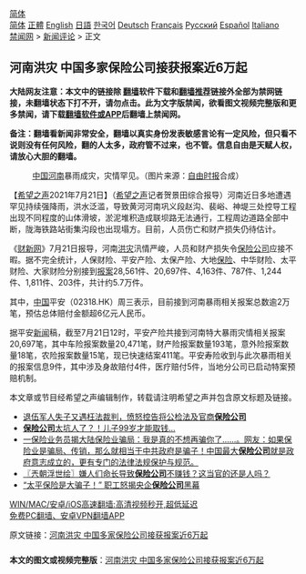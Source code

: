  <!-- 面包屑导航 --> <div class="breadcrumb"><!-- GTranslate: https://gtranslate.io/ -->  <div class="switcher notranslate">  <div class="selected">  <a href="#" onclick="return false;"> 简体</a>  </div>  <div class="option">  <a href="https://www.bannedbook.org" onclick="doGTranslate('zh-CN|zh-CN');jQuery('div.switcher div.selected a').html(jQuery(this).html());return false;" title="简体中文" class="nturl selected"> 简体</a>  <a href="https://www.bannedbook.org/zh-tw/" onclick="doGTranslate('zh-CN|zh-TW');jQuery('div.switcher div.selected a').html(jQuery(this).html());return false;" title="繁體中文" class="nturl"> 正體</a>  <a href="https://www.bannedbook.org/en/" onclick="doGTranslate('zh-CN|en');jQuery('div.switcher div.selected a').html(jQuery(this).html());return false;" title="English" class="nturl"> English</a>  <a href="https://www.bannedbook.org/ja/" onclick="doGTranslate('zh-CN|ja');jQuery('div.switcher div.selected a').html(jQuery(this).html());return false;" title="日本語" class="nturl"> 日語</a>  <a href="https://www.bannedbook.org/ko/" onclick="doGTranslate('zh-CN|ko');jQuery('div.switcher div.selected a').html(jQuery(this).html());return false;" title="한국어" class="nturl"> 한국어</a>  <a href="https://www.bannedbook.org/de/" onclick="doGTranslate('zh-CN|de');jQuery('div.switcher div.selected a').html(jQuery(this).html());return false;" title="Deutsch" class="nturl"> Deutsch</a>  <a href="https://www.bannedbook.org/fr/" onclick="doGTranslate('zh-CN|fr');jQuery('div.switcher div.selected a').html(jQuery(this).html());return false;" title="Français" class="nturl"> Français</a>  <a href="https://www.bannedbook.org/ru/" onclick="doGTranslate('zh-CN|ru');jQuery('div.switcher div.selected a').html(jQuery(this).html());return false;" title="Русский" class="nturl"> Русский</a>  <a href="https://www.bannedbook.org/es/" onclick="doGTranslate('zh-CN|es');jQuery('div.switcher div.selected a').html(jQuery(this).html());return false;" title="Español" class="nturl"> Español</a>  <a href="https://www.bannedbook.org/it/" onclick="doGTranslate('zh-CN|it');jQuery('div.switcher div.selected a').html(jQuery(this).html());return false;" title="Italiano" class="nturl"> Italiano</a>  </div>  </div>      <div class='breadcrumb-sub'><!-- Breadcrumb NavXT 6.3.0 --> <a href="https://www.bannedbook.org/" class="home">禁闻网</a> &gt; <a href="https://www.bannedbook.org/bnews/comments/" class="category">新闻评论</a> &gt; 正文</div></div><h2>河南洪灾 中国多家保险公司接获报案近6万起</h2> <p class="notice"><b>大陆网友注意：本文中的链接除 <a href="https://github.com/bannedbook/fanqiang" >翻墙</a>软件下载和<a href="https://github.com/killgcd/justmysocks/blob/master/README.md">翻墙推荐</a>链接外全部为禁网链接，未翻墙状态下打不开，请勿点击。此为文字版禁闻，欲看图文视频完整版和更多禁闻，请下载<a href="https://github.com/bannedbook/fanqiang">翻墙软件或APP</a>后翻墙上禁闻网。</p><p>备注：翻墙看新闻非常安全，翻墙以真实身份发表敏感言论有一定风险，但只看不说则没有任何风险，翻的人太多，政府管不过来，也不管。信息自由是天赋人权，请放心大胆的翻墙。</b></p>  <div class="entry"> <figure> <p><figcaption><a href="https://www.bannedbook.org/bnews/tag/%E4%B8%AD%E5%9B%BD/" class="st_tag internal_tag" rel="tag" title="标签 中国 下的日志">中国</a><a href="https://www.bannedbook.org/bnews/tag/%e6%b2%b3%e5%8d%97/" class="st_tag internal_tag" rel="tag" title="标签 河南 下的日志">河南</a>暴雨成灾，灾情罕见。（图片来源：<a href="https://www.bannedbook.org/bnews/tag/%e8%87%aa%e7%94%b1%e6%97%b6%e6%8a%a5/" class="st_tag internal_tag" rel="tag" title="标签 自由时报 下的日志">自由时报</a>合成）</figcaption></figure> <p>【<span class='wp_keywordlink_affiliate'><a href="https://www.soundofhope.org" title="希望之声" target="_blank">希望之声</a></span>2021年7月21日】（<a href="https://www.bannedbook.org/bnews/tag/%e5%b8%8c%e6%9c%9b%e4%b9%8b%e5%a3%b0/" class="st_tag internal_tag" rel="tag" title="标签 希望之声 下的日志">希望之声</a>记者贺景田综合报导）河南近日多地遭遇罕见持续强降雨，洪水泛滥，导致黄河河南巩义段赵沟、裴峪、神堤三处控导工程出现不同程度的山体滑坡，淤泥堆积造成联坝路无法通行，工程周边道路全部中断，陇海铁路站街集沟段也出现塌方。目前，人员伤亡和财产损失仍待估计。</p> <p>《<a href="https://www.bannedbook.org/bnews/tag/%e8%b4%a2%e6%96%b0%e7%bd%91/" class="st_tag internal_tag" rel="tag" title="标签 财新网 下的日志">财新网</a>》7月21日报导，河南<a href="https://www.bannedbook.org/bnews/tag/%e6%b4%aa%e7%81%be/" class="st_tag internal_tag" rel="tag" title="标签 洪灾 下的日志">洪灾</a>汛情严峻，人员和财产损失令<a href="https://www.bannedbook.org/bnews/tag/%e4%bf%9d%e9%99%a9%e5%85%ac%e5%8f%b8/" class="st_tag internal_tag" rel="tag" title="标签 保险公司 下的日志">保险公司</a>应接不暇。据不完全统计，人保财险、平安产险、太保产险、大地<a href="https://www.bannedbook.org/bnews/tag/%E4%BF%9D%E9%99%A9/" class="st_tag internal_tag" rel="tag" title="标签 保险 下的日志">保险</a>、中华财险、太平财险、大家财险分别接到<a href="https://www.bannedbook.org/bnews/tag/%E6%8A%A5%E6%A1%88/" class="st_tag internal_tag" rel="tag" title="标签 报案 下的日志">报案</a>28,561件、20,697件、4,163件、787件、1,244件、1,811件、203件，共计约5.7万件。</p>  <p>其中，<span class='wp_keywordlink_affiliate'><a href="https://www.bannedbook.org/" title="中国" target="_blank">中国</a></span>平安（02318.HK）周三表示，目前接到河南暴雨相关报案总数逾2万笔，预估总体赔付金额超6亿元人民币。</p> <p>据平安<span class='wp_keywordlink_affiliate'><a href="https://www.bannedbook.org/" title="新闻">新闻</a></span>稿，截至7月21日12时，平安产险共接到河南特大暴雨灾情相关报案20,697笔，其中车险报案数量20,471笔，财产险报案数量193笔，意外险报案数量18笔，农险报案数量15笔，现已快速结案411笔。平安寿险收到与此次暴雨相关的报案信息9件，其中涉及身故赔付4件，医疗赔付5件，当地分公司已启动特案预赔机制。</p>  <p>本文章或节目经希望之声编辑制作，转载请注明希望之声并包含原文标题及链接。 </p> <ul class='op-related-articles' title='相关阅读'> <li><a href='https://www.bannedbook.org/bnews/weiquan/20210721/1591571.html' target='_blank'>退伍军人失子又遇枉法裁判&#65292;愤怒控告将公检法及官商<b>保险公司</b></a></li> <li><a href='https://www.bannedbook.org/bnews/cbnews/20210622/1571855.html' target='_blank'><b>保险公司</b>太坑人了？！儿子99岁才能取钱…</a></li> <li><a href='https://www.bannedbook.org/bnews/bannedvideo/20210429/1536241.html' target='_blank'>一保险业务员揭大陆保险业骗局：我是真的不想再骗你了……。网友：如果保险业是骗局、传销，那么就相当于中共政府是骗子！中国最大<b>保险公司</b>就是政府意志成立的，更有专门的法律法规保护与规范。</a></li> <li><a href='https://www.bannedbook.org/bnews/ssgc/20210423/1531824.html' target='_blank'>〖兲朝浮世绘〗嫌人们命长导致<b>保险公司</b>不赚钱？这当官的还是人吗？</a></li> <li><a href='https://www.bannedbook.org/bnews/comments/20210422/1531065.html' target='_blank'>“太平保险是大骗子！” 职工怒揭央企<b>保险公司</b>黑幕</a></li> </ul> <p class="texttj"> <a href="https://github.com/bannedbook/fanqiang/wiki/V2ray%E6%9C%BA%E5%9C%BA" target="_blank">WIN/MAC/安卓/iOS高速翻墙:高清视频秒开,超低延迟</a><br/> <a href="https://github.com/bannedbook/fanqiang/wiki/%E7%A6%81%E9%97%BB%E7%BD%91%E5%AE%89%E5%8D%93%E7%BF%BB%E5%A2%99%E6%96%B0%E9%97%BBAPP" target="_blank">免费PC翻墙、安卓VPN翻墙APP</a></p> <p>原文链接：<a class="src_link"  href="https://www.soundofhope.org/post/527906" target="_blank">河南洪灾 中国多家保险公司接获报案近6万起</a></p><a name='sharetosocial'></a>  <div style="margin-bottom:5px;padding-bottom:5px;clear:both"> <div id="archive-pix-1" class="banner-ads"> <!-- AuctionX Display platform tag START --> <div id="26318x728x90x621x_ADSLOT2" clicktrack="%%CLICK_URL_ESC%%"></div> <!-- AuctionX Display platform tag END --> </div> <div id="archive-pix-2" class="banner-ads"> <!-- AuctionX Display platform tag START --> <div id="26315x300x250x621x_ADSLOT2" clicktrack="%%CLICK_URL_ESC%%"></div> <!-- AuctionX Display platform tag END --> </div> </div>  <div id="archive-pix-1" class="banner-ads"> <!-- AuctionX Display platform tag START --> <div id="26318x728x90x621x_ADSLOT3" clicktrack="%%CLICK_URL_ESC%%"></div> <!-- AuctionX Display platform tag END --> </div> <div><b>本文的图文或视频完整版</b>：<a href='https://www.bannedbook.org/bnews/comments/20210722/1591672.html'>河南洪灾 中国多家保险公司接获报案近6万起</a></div>  </div><!--END ENTRY--> 